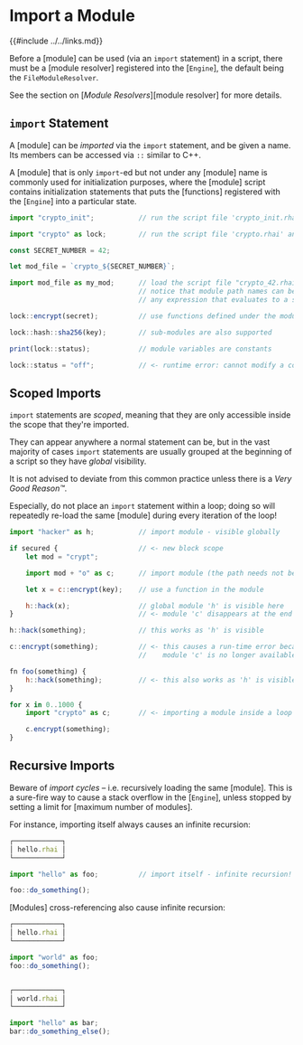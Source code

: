 Import a Module
===============

{{#include ../../links.md}}


Before a [module] can be used (via an `import` statement) in a script, there must be a [module resolver]
registered into the [`Engine`], the default being the `FileModuleResolver`.

See the section on [_Module Resolvers_][module resolver] for more details.


`import` Statement
-----------------

A [module] can be _imported_ via the `import` statement, and be given a name.
Its members can be accessed via `::` similar to C++.

A [module] that is only `import`-ed but not under any [module] name is commonly used for initialization purposes,
where the [module] script contains initialization statements that puts the [functions] registered with the
[`Engine`] into a particular state.

```js
import "crypto_init";           // run the script file 'crypto_init.rhai' without creating an imported module

import "crypto" as lock;        // run the script file 'crypto.rhai' and import it as a module named 'lock'

const SECRET_NUMBER = 42;

let mod_file = `crypto_${SECRET_NUMBER}`;

import mod_file as my_mod;      // load the script file "crypto_42.rhai" and import it as a module named 'my_mod'
                                // notice that module path names can be dynamically constructed!
                                // any expression that evaluates to a string is acceptable after the 'import' keyword

lock::encrypt(secret);          // use functions defined under the module via '::'

lock::hash::sha256(key);        // sub-modules are also supported

print(lock::status);            // module variables are constants

lock::status = "off";           // <- runtime error: cannot modify a constant
```


Scoped Imports
--------------

`import` statements are _scoped_, meaning that they are only accessible inside the scope that they're imported.

They can appear anywhere a normal statement can be, but in the vast majority of cases `import` statements are
usually grouped at the beginning of a script so they have _global_ visibility.

It is not advised to deviate from this common practice unless there is a _Very Good Reason™_.

Especially, do not place an `import` statement within a loop; doing so will repeatedly re-load the
same [module] during every iteration of the loop!

```js
import "hacker" as h;           // import module - visible globally

if secured {                    // <- new block scope
    let mod = "crypt";

    import mod + "o" as c;      // import module (the path needs not be a constant string)

    let x = c::encrypt(key);    // use a function in the module

    h::hack(x);                 // global module 'h' is visible here
}                               // <- module 'c' disappears at the end of the block scope

h::hack(something);             // this works as 'h' is visible

c::encrypt(something);          // <- this causes a run-time error because
                                //    module 'c' is no longer available!

fn foo(something) {
    h::hack(something);         // <- this also works as 'h' is visible
}

for x in 0..1000 {
    import "crypto" as c;       // <- importing a module inside a loop is a Very Bad Idea™

    c.encrypt(something);
}
```


Recursive Imports
----------------

Beware of _import cycles_ &ndash; i.e. recursively loading the same [module]. This is a sure-fire way to
cause a stack overflow in the [`Engine`], unless stopped by setting a limit for [maximum number of modules].

For instance, importing itself always causes an infinite recursion:

```js
┌────────────┐
│ hello.rhai │
└────────────┘

import "hello" as foo;          // import itself - infinite recursion!

foo::do_something();
```

[Modules] cross-referencing also cause infinite recursion:

```js
┌────────────┐
│ hello.rhai │
└────────────┘

import "world" as foo;
foo::do_something();


┌────────────┐
│ world.rhai │
└────────────┘

import "hello" as bar;
bar::do_something_else();
```
